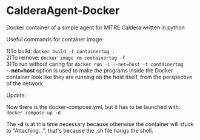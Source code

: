 # CalderaAgent-Docker
Docker container of a simple agent for MITRE Caldera written in python 

Useful commands for container image:

1)To build: `docker build -t containertag .`    
2)To remove: `docker image rm containertag -f`  
3)To run without caring for `docker run -i --net=host -t containertag`     
**--net=host** option is used to make the programs inside the Docker container look like they are running on the host itself, from the perspective of the network

Update:

Now there is the docker-compose.yml, but it has to be launched with:
`docker compose-up -d`

The **-d** is at this time necessary because otherwise the container will stuck to "Attaching...", that's because the .sh file hangs the shell.
